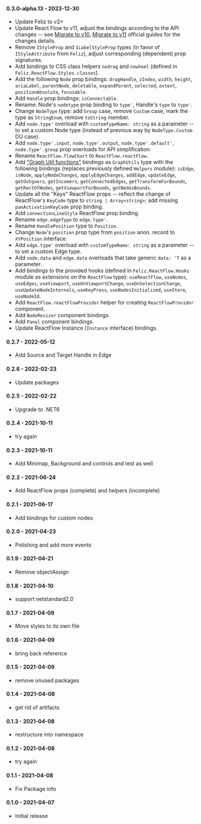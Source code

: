 #### 0.3.0-alpha.13 - 2023-12-30
* Update Feliz to v2+
* Update React Flow to v11, adjust the bindings according to the API changes -- see [Migrate to v10](https://reactflow.dev/docs/guides/migrate-to-v10/), [Migrate to v11](https://reactflow.dev/docs/guides/migrate-to-v11/) official guides for the changes details.
* Remove `IStyleProp` and `ILabelStyleProp` types (in favor of `IStyleAttribute` from `Feliz`), adjust corresponding (dependent) prop signatures.
* Add bindings to CSS class helpers `nodrag` and `nowheel` (defined in `Feliz.ReactFlow.Styles.classes`).
* Add the following `Node` prop bindings: `dragHandle`, `zIndex`, `width`, `height`, `ariaLabel`, `parentNode`, `deletable`, `expandParent`, `selected`, `extent`, `positionAbsolute`, `focusable`.
* Add `Handle` prop bindings: `isConnectable`.
* Rename: Node's `nodetype` prop binding to `type'`, Handle's `type` to `type'`.
* Change `NodeType` type: add `Group` case, remove `Custom` case, mark the type as `StringEnum`, remove `toString` member.
* Add `node.type'` overload with `customTypeName: string` as a parameter -- to set a custom Node type (instead of previous way by `NodeType.Custom` DU case).
* Add `node.type'.input`, `node.type'.output`, `node.type'.default'`, `node.type'.group` prop overloads for API simplification.
* Rename `ReactFlow.flowChart` to `ReactFlow.reactFlow`.
* Add ["Graph Util functions"](https://reactflow.dev/docs/api/graph-util-functions/#applynodechanges) bindings as `GraphUtils` type with the following bindings (replaces previously defined `Helpers` module): `isEdge`, `isNode`, `applyNodeChanges`, `applyEdgeChanges`, `addEdge`, `updateEdge`, `getOutgoers`, `getIncomers`, `getConnectedEdges`, `getTransformForBounds`, `getRectOfNodes`, `getViewportForBounds`, `getNodesBounds`.
* Update all the "Keys" ReactFlow props -- reflect the change of ReactFlow's `KeyCode` type to `string | Array<string>`; add missing `panActivationKeyCode` prop binding.
* Add `connectionLineStyle` ReactFlow prop binding.
* Rename `edge.edgeType` to `edge.type'`.
* Rename `HandlePosition` type to `Position`.
* Change `Node`'s `position` prop type from `position` anon. record to `XYPosition` interface.
* Add `edge.type'` overload with `customTypeName: string` as a parameter -- to set a custom Edge type.
* Add `node.data` and `edge.data` overloads that take generic `data: 'T` as a parameter.
* Add bindings to the provided hooks (defined in `Feliz.ReactFlow.Hooks` module as extensions on the `ReactFlow` type): `useReactFlow`, `useNodes`, `useEdges`, `useViewport`, `useOnViewportChange`, `useOnSelectionChange`, `useUpdateNodeInternals`, `useKeyPress`, `useNodesInitialized`, `useStore`, `useNodeId`.
* Add `ReactFlow.reactFlowProvider` helper for creating `ReactFlowProvider` component.
* Add `NodeResizer` component bindings.
* Add `Panel` component bindings.
* Update ReactFlow Instance (`Instance` interface) bindings.
#### 0.2.7 - 2022-05-12
* Add Source and Target Handle in Edge
#### 0.2.6 - 2022-02-23
* Update packages
#### 0.2.5 - 2022-02-22
* Upgrade to .NET6
#### 0.2.4 - 2021-10-11
* try again
#### 0.2.3 - 2021-10-11
* Add Minimap, Background and controls and test as well
#### 0.2.2 - 2021-06-24
* Add ReactFlow props (complete) and helpers (incomplete)
#### 0.2.1 - 2021-06-17
* Add bindings for custom nodes
#### 0.2.0 - 2021-04-23
* Polishing and add more events
#### 0.1.9 - 2021-04-21
* Remove objectAssign
#### 0.1.8 - 2021-04-10
* support netstandard2.0
#### 0.1.7 - 2021-04-09
* Move styles to its own file
#### 0.1.6 - 2021-04-09
* bring back reference
#### 0.1.5 - 2021-04-09
* remove unused packages
#### 0.1.4 - 2021-04-08
* get rid of artifacts
#### 0.1.3 - 2021-04-08
* restructure into namespace
#### 0.1.2 - 2021-04-08
* try again
#### 0.1.1 - 2021-04-08
* Fix Package info
#### 0.1.0 - 2021-04-07
* Initial release
